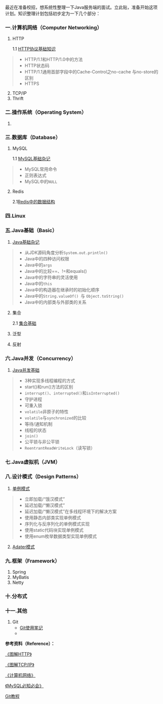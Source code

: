 最近在准备校招，想系统性整理一下Java服务端的面试。立此贴，准备开始这项计划。知识整理计划包括初步定为一下几个部分：<!--more-->

### 一.计算机网络（Computer Networking）

1. HTTP

   1.1 [HTTP协议基础知识](https://pansonpanson.github.io/2018/04/23/HTTP%E5%8D%8F%E8%AE%AE%E5%9F%BA%E7%A1%80%E7%9F%A5%E8%AF%86/#more)

> + HTTP/1.1和HTTP/1.0中的方法
> + HTTP状态码
> + HTTP/1.1通用首部字段中的Cache-Control之no-cache 与no-store的区别
> + HTTPS

2. TCP/IP
3. Thrift

### 二.操作系统（Operating System）

1. 

### 三.数据库（Database）

1. MySQL

   1.1 [MySQL基础杂记](https://pansonpanson.github.io/2018/05/02/MySQL%E5%9F%BA%E7%A1%80/#more)

> + MySQL常用命令
> + 正则表达式
> + MySQL中的`NULL`

2. Redis

    2.1[Redis中的数据结构](https://pansonpanson.github.io/2018/05/22/Redis%E5%9F%BA%E7%A1%80/)

### 四.Linux

###  五.Java基础（Basic）

1. [Java基础杂记](https://pansonpanson.github.io/2018/04/24/Java%E5%9F%BA%E7%A1%80%E6%9D%82%E8%AE%B0/)

> + 从JDK源码角度分析`System.out.println()`
> + Java中的四种访问权限
> + Java中的`args`
> + Java中的比较==、!=和equals()
> + Java中的字符串的灵活使用
> + Java中的`this`
> + Java中的构造器在继承时的初始化顺序
> + Java中的`String.valueOf() `与 `Object.toString()`
> + Java中的内部类与外部类的关系

2. 集合

   2.1 [集合基础](https://pansonpanson.github.io/2018/05/20/Java%E9%9B%86%E5%90%88%E5%9F%BA%E7%A1%80/)

3. 泛型

4. 反射

###  六.Java并发（Concurrency）

1. [Java并发基础](https://pansonpanson.github.io/2018/04/19/Java%E5%B9%B6%E5%8F%91%E5%9F%BA%E7%A1%80%E7%9F%A5%E8%AF%86/#more)
> + 3种实现多线程编程的方式
> + start()和run()方法的区别
> + `interrupt()`、`interrupted()`和`isInterrupted()`
> + 守护进程
> + 可重入锁
> + `volatile`非原子的特性
> + `volatile`与`synchronized`的比较
> + 等待/通知机制
> + 线程的状态
> + `join()`
> + 公平锁与非公平锁
> + `ReentrantReadWriteLock`（读写锁）

### 七.Java虚拟机（JVM）

### 八.设计模式（Design Patterns）

1. [单例模式](https://pansonpanson.github.io/2018/04/22/%E5%8D%95%E4%BE%8B%E6%A8%A1%E5%BC%8F/#more)
> + 立即加载/“饿汉模式”
> + 延迟加载/“懒汉模式”
> + 延迟加载/“懒汉模式”在多线程环境下的解决方案
> + 使用静态内部类实现单例模式
> + 序列化与反序列化的单例模式实现
> + 使用static代码块实现单例模式
> + 使用enum枚举数据类型实现单例模式

2. [Adater模式](https://pansonpanson.github.io/2018/05/07/Adapter%E6%A8%A1%E5%BC%8F/)

### 九.框架（Framework）

1. Spring
2. MyBatis
3. Netty

### 十.分布式

### 十一.其他

1. Git
   + [Git使用笔记](https://pansonpanson.github.io/2018/04/22/Git/#more)
   + 

**参考资料（Reference）：**

[《图解HTTP》](https://book.douban.com/subject/25863515/)

[《图解TCP/IP》](https://book.douban.com/subject/24737674/)

[《计算机网络》](https://book.douban.com/subject/26960678/)

[《MySQL必知必会》](https://book.douban.com/subject/3354490/)

[Git教程](https://www.liaoxuefeng.com/wiki/0013739516305929606dd18361248578c67b8067c8c017b000)



